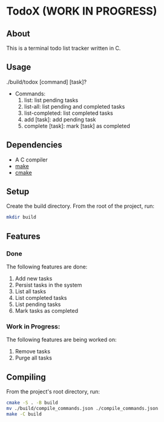 # TodoX (WORK IN PROGRESS)

## About

This is a terminal todo list tracker written in C.

## Usage

./build/todox [command] [task]?

- Commands:
    1. list: list pending tasks
    2. list-all: list pending and completed tasks
    3. list-completed: list completed tasks
    4. add [task]: add pending task
    5. complete [task]: mark [task] as completed

## Dependencies
- A C compiler
- [make](https://www.gnu.org/software/make/)
- [cmake](https://cmake.org/)

## Setup
Create the build directory. From the root of the project, run:
```bash
mkdir build
```

## Features

### Done

The following features are done:

1. Add new tasks
2. Persist tasks in the system
3. List all tasks
4. List completed tasks
5. List pending tasks
6. Mark tasks as completed

### Work in Progress:

The following features are being worked on:

1. Remove tasks
2. Purge all tasks

## Compiling

From the project's root directory, run:

```bash
cmake -S . -B build
mv ./build/compile_commands.json ./compile_commands.json
make -C build
```
